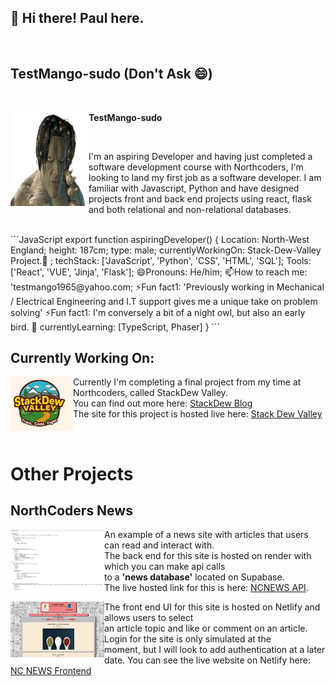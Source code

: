 <div>
  <h2>👋 Hi there! Paul here.</h2>  
  <br>
  <h2>TestMango-sudo (Don't Ask 😄)</h2>
  <br>
  <div>
    <img src="nameless.png" align="left" height="150" width="125"/>
    <p size="20"><strong>TestMango-sudo</strong></p> 
  </div><br>
  <p align="left">
    I'm an aspiring Developer and having just completed a software development course with Northcoders, I'm looking to land my first job as a software developer.
    I am familiar with Javascript, Python and have designed projects front and back end projects using react, flask and both relational and non-relational databases.  
  </p>
</div>
<br>
```JavaScript
        export function aspiringDeveloper()  { 
        Location: North-West England; 
        height: 187cm; 
        type: male; 
        currentlyWorkingOn: Stack-Dew-Valley Project.🔭 ;
        techStack: ['JavaScript', 'Python', 'CSS', 'HTML', 'SQL'];
        Tools: ['React', 'VUE', 'Jinja', 'Flask'];
        😄Pronouns: He/him;
        📫How to reach me: 'testmango1965@yahoo.com;
        ⚡Fun fact1: 'Previously working in Mechanical / Electrical Engineering and I.T support gives me a unique take on problem solving'
        ⚡Fun fact1: I'm conversely a bit of a night owl, but also an early bird. 🤷
        currentlyLearning: [TypeScript, Phaser]
}
```  

<h2>Currently Working On:</h2>
<div >
  <div >
    <img src="logo.png" align="left" heigth="100" width="100"/>
  </div>
  <div>
  <p>
    Currently I'm completing a final project from my time at Northcoders, called StackDew Valley.<br>
    You can find out more here:  <a href="https://www.northcoders.com/blog/student-projects-stack-dew-valley/">StackDew Blog</a> <br>
    The site for this project is hosted live here: <a href="https://stackdewvalley-686c6.web.app/">Stack Dew Valley</a>
  </p>  
  </div>
</div>
<br>

# Other Projects
<div>
  <h2>NorthCoders News</h2>
   <div >
    <img src="api.png" align="left" heigth="150" width="150/>
  </div>
  <p align="right">An example of a news site with articles that users can read and interact with. <br>
      The back end for this site is hosted on render with which you can make api calls <br>
      to a <strong>'news database'</strong> located on Supabase. <br>
      The live hosted link for this is here: <a href="https://nc-news-backend-boh2.onrender.com/api">NCNEWS API</a>. <br>
  </p>
   <div>
    <img src="image.png" align="left" heigth="150" width="150"/>
  </div>
     <div>
    <p align="left">The front end UI for this site is hosted on Netlify and allows users to select <br>
      an article topic and like or comment on an article. Login for the site is only simulated at the <br>
      moment, but I will look to add authentication at a later date.
      You can see the live website on Netlify here:<br>
      <a href="https://6819cbc3a2234b9f905c4f26--newsatnorthcoders.netlify.app/">NC NEWS Frontend</a>
    </p>
    </div>
</div>


